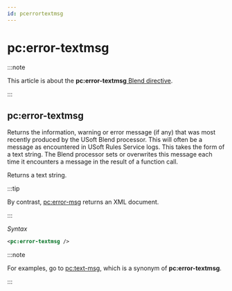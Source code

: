```yaml
---
id: pcerrortextmsg
---
```


# pc:error-textmsg




:::note

This article is about the **pc:error-textmsg**[ Blend directive](/Repositories/Blend_directives).

:::

## **pc:error-textmsg**

Returns the information, warning or error message (if any) that was most recently produced by the USoft Blend processor. This will often be a message as encountered in USoft Rules Service logs. This takes the form of a text string. The Blend processor sets or overwrites this message each time it encounters a message in the result of a function call.

Returns a text string.


:::tip

By contrast, [pc:error-msg](/Repositories/Blend_directives/pcerrormsg.md) returns an XML document.

:::

*Syntax*

```xml
<pc:error-textmsg />
```


:::note

For examples, go to [pc:text-msg](/Repositories/Blend_directives/pctextmsg.md), which is a synonym of **pc:error-textmsg**.

:::
